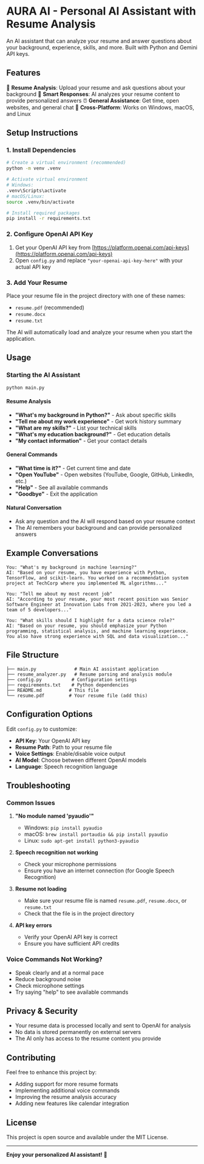 # AURA AI - Personal AI Assistant with Resume Analysis

An AI assistant that can analyze your resume and answer questions about your background, experience, skills, and more. Built with Python and Gemini API keys.

## Features

📄 **Resume Analysis**: Upload your resume and ask questions about your background
🎯 **Smart Responses**: AI analyzes your resume content to provide personalized answers
⏰ **General Assistance**: Get time, open websites, and general chat
🔧 **Cross-Platform**: Works on Windows, macOS, and Linux

## Setup Instructions

### 1. Install Dependencies

```bash
# Create a virtual environment (recommended)
python -m venv .venv

# Activate virtual environment
# Windows:
.venv\Scripts\activate
# macOS/Linux:
source .venv/bin/activate

# Install required packages
pip install -r requirements.txt
```

### 2. Configure OpenAI API Key

1. Get your OpenAI API key from [https://platform.openai.com/api-keys](https://platform.openai.com/api-keys)
2. Open `config.py` and replace `"your-openai-api-key-here"` with your actual API key

### 3. Add Your Resume

Place your resume file in the project directory with one of these names:
- `resume.pdf` (recommended)
- `resume.docx`
- `resume.txt`

The AI will automatically load and analyze your resume when you start the application.

## Usage

### Starting the AI Assistant

```bash
python main.py
```

#### Resume Analysis
- **"What's my background in Python?"** - Ask about specific skills
- **"Tell me about my work experience"** - Get work history summary
- **"What are my skills?"** - List your technical skills
- **"What's my education background?"** - Get education details
- **"My contact information"** - Get your contact details

#### General Commands
- **"What time is it?"** - Get current time and date
- **"Open YouTube"** - Open websites (YouTube, Google, GitHub, LinkedIn, etc.)
- **"Help"** - See all available commands
- **"Goodbye"** - Exit the application

#### Natural Conversation
- Ask any question and the AI will respond based on your resume context
- The AI remembers your background and can provide personalized answers

## Example Conversations

```
You: "What's my background in machine learning?"
AI: "Based on your resume, you have experience with Python, TensorFlow, and scikit-learn. You worked on a recommendation system project at TechCorp where you implemented ML algorithms..."

You: "Tell me about my most recent job"
AI: "According to your resume, your most recent position was Senior Software Engineer at Innovation Labs from 2021-2023, where you led a team of 5 developers..."

You: "What skills should I highlight for a data science role?"
AI: "Based on your resume, you should emphasize your Python programming, statistical analysis, and machine learning experience. You also have strong experience with SQL and data visualization..."
```

## File Structure

```
├── main.py              # Main AI assistant application
├── resume_analyzer.py   # Resume parsing and analysis module
├── config.py           # Configuration settings
├── requirements.txt    # Python dependencies
├── README.md          # This file
└── resume.pdf         # Your resume file (add this)
```

## Configuration Options

Edit `config.py` to customize:

- **API Key**: Your OpenAI API key
- **Resume Path**: Path to your resume file
- **Voice Settings**: Enable/disable voice output
- **AI Model**: Choose between different OpenAI models
- **Language**: Speech recognition language

## Troubleshooting

### Common Issues

1. **"No module named 'pyaudio'"**
   - Windows: `pip install pyaudio`
   - macOS: `brew install portaudio && pip install pyaudio`
   - Linux: `sudo apt-get install python3-pyaudio`

2. **Speech recognition not working**
   - Check your microphone permissions
   - Ensure you have an internet connection (for Google Speech Recognition)

3. **Resume not loading**
   - Make sure your resume file is named `resume.pdf`, `resume.docx`, or `resume.txt`
   - Check that the file is in the project directory

4. **API key errors**
   - Verify your OpenAI API key is correct
   - Ensure you have sufficient API credits

### Voice Commands Not Working?

- Speak clearly and at a normal pace
- Reduce background noise
- Check microphone settings
- Try saying "help" to see available commands

## Privacy & Security

- Your resume data is processed locally and sent to OpenAI for analysis
- No data is stored permanently on external servers
- The AI only has access to the resume content you provide

## Contributing

Feel free to enhance this project by:
- Adding support for more resume formats
- Implementing additional voice commands
- Improving the resume analysis accuracy
- Adding new features like calendar integration

## License

This project is open source and available under the MIT License.

---

**Enjoy your personalized AI assistant!** 🚀 
